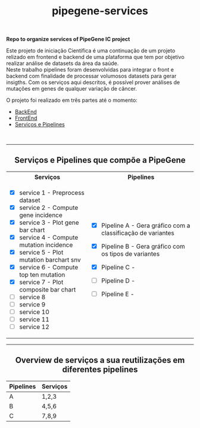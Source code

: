 <h1 align="center"> pipegene-services</h1><br>

**Repo to organize services of PipeGene IC project** <br>

Este projeto de iniciação Científica é uma continuação de um projeto relizado em frontend e backend de uma plataforma que tem por objetivo realizar análise de datasets da área da saúde. <br>
Neste trabalho pipelines foram desenvolvidas para integrar o front e backend com finalidade de processar volumosos datasets para gerar insigths. Com os serviços aqui descritos, é possível prover análises de mutações em genes de qualquer variação de câncer.


O projeto foi realizado em três partes até o momento:
- [BackEnd](https://github.com/viniciuslsilva/ifsp-prj-pipegene)
- [FrontEnd](https://github.com/LucasGTeixeira/pipegene-frontend)
- [Serviços e Pipelines](https://github.com/lucas-ifsp/pipegene-services)
<br>

 ---

<h2 align="center"> Serviços e Pipelines que compõe a PipeGene</h2>
<table align="center">
  <tr>
    <th> Serviços </th>
    <th>Pipelines</th>
  </tr>
  <tr>
  <td>
    
- [x] service 1 - Preprocess dataset
- [x] service 2 - Compute gene incidence
- [x] service 3 - Plot gene bar chart
- [x] service 4 - Compute mutation incidence
- [x] service 5 - Plot mutation barchart snv
- [x] service 6 - Compute top ten mutation
- [x] service 7 - Plot composite bar chart
- [ ] service 8
- [ ] service 9
- [ ] service 10
- [ ] service 11
- [ ] service 12
    
</td>
  <td>

- [x] Pipeline A - Gera gráfico com a classificação de variantes 
- [x] Pipeline B - Gera gráfico com os tipos de variantes 
- [x] Pipeline C - 
- [ ] Pipeline D -
- [ ] Pipeline E - 
    
  </pre>
  </td>
</tr>
</table>


 ---

<h2 align="center">  Overview de serviços a sua reutilizações em diferentes pipelines </h2>


| Pipelines | Serviços |
|-----------|----------|
| A         |  1,2,3   | 
| B         |  4,5,6   |
| C         |  7,8,9   |

  
